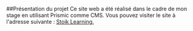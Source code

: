 ##Présentation du projet
Ce site web a été réalisé dans le cadre de mon stage en utilisant Prismic comme CMS. Vous pouvez visiter le site à l'adresse suivante : [Stoik Learning.](https://stoik-learning.vercel.app/)
